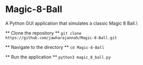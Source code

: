 # Magic-8-Ball

A Python GUI application that simulates a classic Magic 8 Ball.\

** Clone the repository **
```git clone https://github.com/jawharajannah/Magic-8-Ball.git```

** Navigate to the directory **
```cd Magic-8-Ball```

** Run the application ** 
```python3 magic_8_ball.py```
